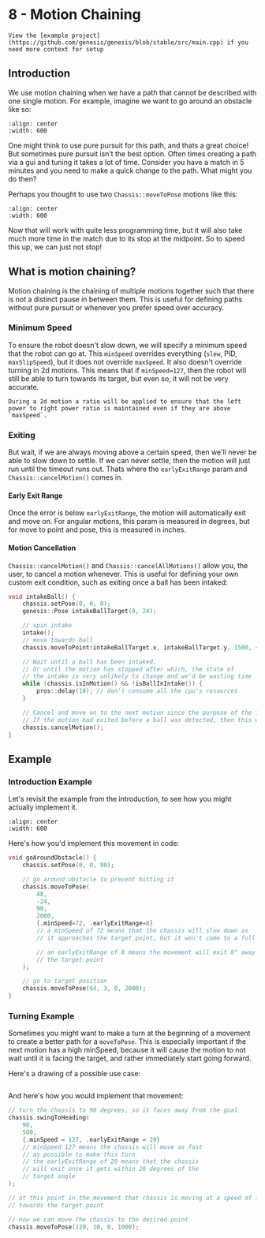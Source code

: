 # 8 - Motion Chaining

```{tip}
View the [example project](https://github.com/genesis/genesis/blob/stable/src/main.cpp) if you need more context for setup
```

## Introduction

We use motion chaining when we have a path that cannot be described with one single motion. For example, imagine we want to go around an obstacle like so:

```{image} ../assets/8_motion_chaining/path-around-obstacle.svg
:align: center
:width: 600
```

One might think to use pure pursuit for this path, and thats a great choice! But sometimes pure pursuit isn’t the best option. Often times creating a path via a gui and tuning it takes a lot of time. Consider you have a match in 5 minutes and you need to make a quick change to the path. What might you do then?

Perhaps you thought to use two `Chassis::moveToPose` motions like this:

```{image} ../assets/8_motion_chaining/boomerang-chaining-around-obstacle.svg
:align: center
:width: 600
```

Now that will work with quite less programming time, but it will also take much more time in the match due to its stop at the midpoint. So to speed this up, we can just not stop!

## What is motion chaining?

Motion chaining is the chaining of multiple motions together such that there is not a distinct pause in between them. This is useful for defining paths without pure pursuit or whenever you prefer speed over accuracy.

### Minimum Speed

To ensure the robot doesn't slow down, we will specify a minimum speed that the robot can go at. This `minSpeed` overrides everything (`slew`, PID, `maxSlipSpeed`), but it does not override `maxSpeed`. It also doesn't override turning in 2d motions. This means that if `minSpeed=127`, then the robot will still be able to turn towards its target, but even so, it will not be very accurate.

```{tip}
During a 2d motion a ratio will be applied to ensure that the left power to right power ratio is maintained even if they are above `maxSpeed`.
```

### Exiting

But wait, if we are always moving above a certain speed, then we'll never be able to slow down to settle. If we can never settle, then the motion will just run until the timeout runs out. Thats where the `earlyExitRange` param and `Chassis::cancelMotion()` comes in.

#### Early Exit Range

Once the error is below `earlyExitRange`, the motion will automatically exit and move on. For angular motions, this param is measured in degrees, but for move to point and pose, this is measured in inches.

#### Motion Cancellation

`Chassis::cancelMotion()` and `Chassis::cancelAllMotions()` allow you, the user, to cancel a motion whenever. This is useful for defining your own custom exit condition, such as exiting once a ball has been intaked:

```cpp
void intakeBall() {
    chassis.setPose(0, 0, 0);
    genesis::Pose intakeBallTarget(0, 24);

    // spin intake
    intake();
    // move towards ball
    chassis.moveToPoint(intakeBallTarget.x, intakeBallTarget.y, 1500, {.minSpeed=48});

    // Wait until a ball has been intaked.
    // Or until the motion has stopped after which, the state of
    // the intake is very unlikely to change and we'd be wasting time
    while (chassis.isInMotion() && !isBallInIntake()) {
        pros::delay(10); // don't consume all the cpu's resources
    }

    // Cancel and move on to the next motion since the purpose of the first is complete.
    // If the motion had exited before a ball was detected, then this will do nothing.
    chassis.cancelMotion();
}
```

## Example

### Introduction Example

Let's revisit the example from the introduction, to see how you might actually implement it.

```{image} ../assets/8_motion_chaining/boomerang-chaining-around-obstacle-with-coords.svg
:align: center
:width: 600
```

Here's how you'd implement this movement in code:

```cpp
void goAroundObstacle() {
    chassis.setPose(0, 0, 90);

    // go around obstacle to prevent hitting it
    chassis.moveToPose(
        48,
        -24,
        90,
        2000,
        {.minSpeed=72, .earlyExitRange=8}
        // a minSpeed of 72 means that the chassis will slow down as
        // it approaches the target point, but it won't come to a full stop

        // an earlyExitRange of 8 means the movement will exit 8" away from
        // the target point
    );

    // go to target position
    chassis.moveToPose(64, 3, 0, 2000);
}
```

### Turning Example

Sometimes you might want to make a turn at the beginning of a movement to create a better path for a `moveToPose`. 
This is especially important if the next motion has a high minSpeed, because it will cause the motion to not wait until it is facing the target, and rather immediately start going forward.

Here's a drawing of a possible use case:

```{image} ../assets/8_motion_chaining/chain-with-turn.svg

```

And here's how you would implement that movement:

```cpp
// turn the chassis to 90 degrees, so it faces away from the goal
chassis.swingToHeading(
    90,
    500,
    {.minSpeed = 127, .earlyExitRange = 20}
    // minSpeed 127 means the chassis will move as fast
    // as possible to make this turn
    // the earlyExitRange of 20 means that the chassis
    // will exit once it gets within 20 degrees of the
    // target angle
);

// at this point in the movement that chassis is moving at a speed of 127 and is facing away from the goal,
// towards the target point

// now we can move the chassis to the desired point
chassis.moveToPose(120, 10, 0, 1000);
```
